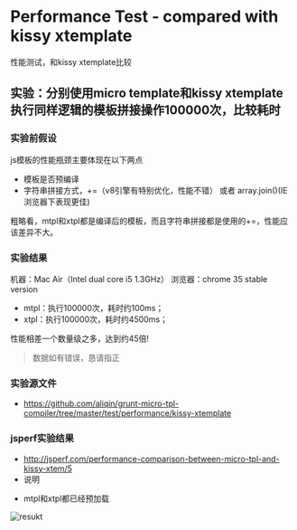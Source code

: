 Performance Test - compared with kissy xtemplate
====
性能测试，和kissy xtemplate比较

## 实验：分别使用micro template和kissy xtemplate执行同样逻辑的模板拼接操作100000次，比较耗时

### 实验前假设

js模板的性能瓶颈主要体现在以下两点
* 模板是否预编译
* 字符串拼接方式，+=（v8引擎有特别优化，性能不错） 或者 array.join()(IE浏览器下表现更佳)

粗略看，mtpl和xtpl都是编译后的模板，而且字符串拼接都是使用的+=，性能应该差异不大。

### 实验结果

机器：Mac Air（Intel dual core i5 1.3GHz）
浏览器：chrome 35 stable version

* mtpl：执行100000次，耗时约100ms；
* xtpl：执行100000次，耗时约4500ms；

性能相差一个数量级之多，达到约45倍!

> 数据如有错误，恳请指正

### 实验源文件
* <https://github.com/aliqin/grunt-micro-tpl-compiler/tree/master/test/performance/kissy-xtemplate>

### jsperf实验结果
* <http://jsperf.com/performance-comparison-between-micro-tpl-and-kissy-xtem/5>
* 说明
 - mtpl和xtpl都已经预加载

![resukt](http://gtms04.alicdn.com/tps/i4/TB1RYrsFVXXXXXEXpXX3zh9_FXX-978-349.png)
